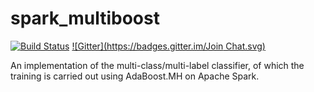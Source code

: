 spark_multiboost
================
[![Build Status](https://travis-ci.org/BaiGang/spark_multiboost.svg?branch=master)](https://travis-ci.org/BaiGang/spark_multiboost)
[![Gitter](https://badges.gitter.im/Join Chat.svg)](https://gitter.im/BaiGang/spark_multiboost?utm_source=badge&utm_medium=badge&utm_campaign=pr-badge&utm_content=badge)

An implementation of the multi-class/multi-label classifier, of which the training is carried out using AdaBoost.MH on Apache Spark.
